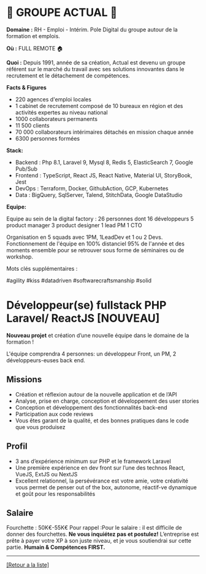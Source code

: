 # 👐 GROUPE ACTUAL 👐

**Domaine :** RH - Emploi - Intérim. Pole Digital du groupe autour de la formation et emplois.

**Où :** FULL REMOTE 🏠

**Quoi :** Depuis 1991, année de sa création, Actual est devenu un groupe référent sur le marché du travail avec ses solutions innovantes dans le recrutement et le détachement de compétences.

**Facts & Figures**

* 220 agences d'emploi locales
* 1 cabinet de recrutement composé de 10 bureaux en région et des activités expertes au niveau national
* 1000 collaborateurs permanents
* 11 500 clients
* 70 000 collaborateurs intérimaires détachés en mission chaque année
* 6300 personnes formées

**Stack:**

* Backend : Php 8.1, Laravel 9, Mysql 8, Redis 5, ElasticSearch 7, Google Pub/Sub 
* Frontend : TypeScript, React JS, React Native, Material UI, StoryBook, Jest  
* DevOps : Terraform, Docker, GithubAction, GCP, Kubernetes  
* Data : BigQuery, SqlServer, Talend, StitchData, Google DataStudio 

**Equipe:**

Equipe au sein de la digital factory : 
26 personnes dont
16 développeurs
5 product manager
3 product designer
1 lead PM
1 CTO

Organisation en 5 squads avec 1PM, 1LeadDev et 1 ou 2 Devs.
Fonctionnement de l'équipe en 100% distanciel 95% de l'année et des moments ensemble pour se retrouver sous forme de séminaires ou de workshop.

Mots clés supplémentaires :

#agility
#kiss
#datadriven
#softwarecraftsmanship
#solid


# Développeur(se) fullstack PHP Laravel/ ReactJS [NOUVEAU]

**Nouveau projet** et création d’une nouvelle équipe dans le domaine de la formation !

L'équipe comprendra 4 personnes: un développeur Front, un PM, 2 développeurs-euses back end.

## Missions

* Création et réflexion autour de la nouvelle application et de l’API
* Analyse, prise en charge, conception et développement des user stories
* Conception et développement des fonctionnalités back-end
* Participation aux code reviews
* Vous êtes garant de la qualité, et des bonnes pratiques dans le code que vous produisez

## Profil

* 3 ans d’expérience minimum sur PHP et le framework Laravel
* Une première expérience en dev front sur l’une des technos React, VueJS, ExtJS ou NextJS
* Excellent relationnel, la persévérance est votre amie, votre créativité vous permet de penser out of the box, autonome, réactif-ve dynamique et goût pour les responsabilités

## Salaire

Fourchette : 50K€-55K€
Pour rappel :Pour le salaire : il est difficile de donner des fourchettes. **Ne vous inquiétez pas et postulez!** L’entreprise est prête à payer votre XP à son juste niveau, et je vous soutiendrai sur cette partie. **Humain & Compétences FIRST.**

----
<a href="https://github.com/jlondiche/job-board-php/blob/master/README.md">[Retour a la liste]</a>
